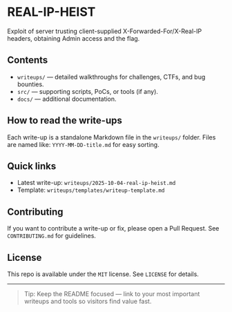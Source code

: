 # REAL-IP-HEIST
Exploit of server trusting client-supplied X-Forwarded-For/X-Real-IP headers, obtaining Admin access and the flag.
## Contents
- `writeups/` — detailed walkthroughs for challenges, CTFs, and bug bounties.
- `src/` — supporting scripts, PoCs, or tools (if any).
- `docs/` — additional documentation.

## How to read the write-ups
Each write-up is a standalone Markdown file in the `writeups/` folder. Files are named like:
`YYYY-MM-DD-title.md` for easy sorting.

## Quick links
- Latest write-up: `writeups/2025-10-04-real-ip-heist.md`
- Template: `writeups/templates/writeup-template.md`

## Contributing
If you want to contribute a write-up or fix, please open a Pull Request. See `CONTRIBUTING.md` for guidelines.

## License
This repo is available under the `MIT` license. See `LICENSE` for details.

---

> Tip: Keep the README focused — link to your most important writeups and tools so visitors find value fast.
